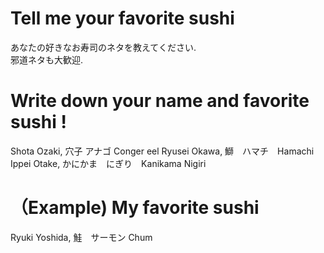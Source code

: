 # Tell me your favorite sushi
あなたの好きなお寿司のネタを教えてください.</br>
邪道ネタも大歓迎.</br>

# Write down your name and favorite sushi !
Shota Ozaki, 穴子 アナゴ Conger eel
Ryusei Okawa, 鰤　ハマチ　Hamachi
Ippei Otake, かにかま　にぎり　Kanikama Nigiri

# （Example) My favorite sushi
Ryuki Yoshida, 鮭　サーモン Chum</br>
